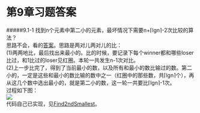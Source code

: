 第9章习题答案
=
#####9.1-1 找到n个元素中第二小的元素，最坏情况下需要n+⌈lgn⌉-2次比较的算法？    
思路不会，看的[答案](http://clrs.skanev.com/09/01/01.html)。思路是两对儿两对儿的比：  
(1)两两地比，最后找出来最小的。比的时候，要记录下每个winner都和哪些loser比过，和1比过的loser见红圈。本轮一共发生n-1次对比。  
(2)上一步比完了，得到了当前最小的数，以及所有和最小的数比输过的数。第二小的，一定是这些和最小的数比输的数中之一（红圈中的那些数，共⌈lgn⌉个），再从这几个数中选出最小的，就是第二小的数，这一轮一共要比⌈lgn⌉-1次。  
过程如下图：  
![](https://github.com/zhuxiuwei/CLRS/blob/master/Images/9.1-1.png)  
代码自己已实现，见[Find2ndSmallest](https://github.com/zhuxiuwei/CLRS/blob/master/src/chap09_MediansAndOrderStatistics/Find2ndSmallest.java)。  
